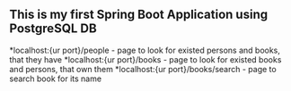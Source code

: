 ## This is my first Spring Boot Application using PostgreSQL DB

*localhost:{ur port}/people - page to look for existed persons and books, that they have
*localhost:{ur port}/books - page to look for existed books and persons, that own them
*localhost:{ur port}/books/search - page to search book for its name
